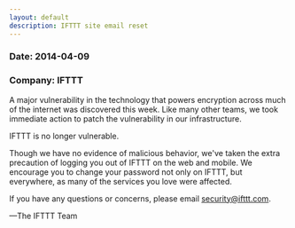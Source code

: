 ```yaml
---
layout: default
description: IFTTT site email reset
---
```


### Date: 2014-04-09
### Company: IFTTT

A major vulnerability in the technology that powers encryption across much of the internet was discovered this week. Like many other teams, we took immediate action to patch the vulnerability in our infrastructure. 

IFTTT is no longer vulnerable. 

Though we have no evidence of malicious behavior, we've taken the extra precaution of logging you out of IFTTT on the web and mobile. We encourage you to change your password not only on IFTTT, but everywhere, as many of the services you love were affected. 

If you have any questions or concerns, please email security@ifttt.com. 

—The IFTTT Team 
